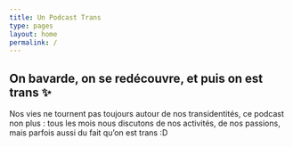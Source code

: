 ```yaml
---
title: Un Podcast Trans
type: pages
layout: home
permalink: /
---
```

## On bavarde, on se redécouvre, et puis on est trans ✨
Nos vies ne tournent pas toujours autour de nos transidentités, ce podcast non plus : tous les mois nous discutons de nos activités, de nos passions, mais parfois aussi du fait qu’on est trans :D
